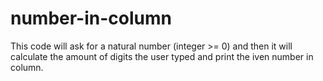 # number-in-column

This code will ask for a natural number (integer >= 0) and then it will calculate the amount of digits the user typed and print the iven number in column.
